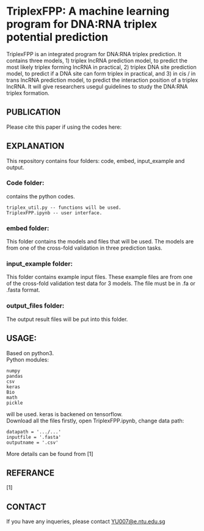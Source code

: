 # TriplexFPP: A machine learning program for DNA:RNA triplex potential prediction
TriplexFPP is an integrated program for DNA:RNA triplex prediction. It contains three models, 1) triplex lncRNA prediction model, to predict the most likely triplex forming lncRNA in practical, 2) triplex DNA site prediction model, to predict if a DNA site can form triplex in practical, and 3) in cis / in trans lncRNA prediction model, to predict the interaction position of a triplex lncRNA. It will give researchers usegul guidelines to study the DNA:RNA triplex formation.

## PUBLICATION
Please cite this paper if using the codes here: 

## EXPLANATION
This repository contains four folders: code, embed, input_example and output.

### Code folder:
contains the python codes.  
```
triplex_util.py -- functions will be used.  
TriplexFPP.ipynb -- user interface.  
```
### embed folder:
This folder contains the models and files that will be used. The models are from one of the cross-fold validation in three prediction tasks.

### input_example folder:
This folder contains example input files. These example files are from one of the cross-fold validation test data for 3 models. The file must be in .fa or .fasta format.

### output_files folder:
The output result files will be put into this folder.


## USAGE:
Based on python3.  
Python modules:  
```
numpy  
pandas  
csv  
keras
Bio
math
pickle
```
will be used. keras is backened on tensorflow.  
Download all the files firstly, open TriplexFPP.ipynb, change data path:  
```
datapath = '.../...'
inputfile = '.fasta' 
outputname = '.csv'
```

More details can be found from [1]

## REFERANCE
[1] 
## CONTACT
If you have any inqueries, please contact YU007@e.ntu.edu.sg
